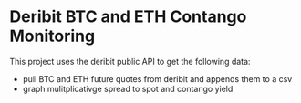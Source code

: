 # Deribit BTC and ETH Contango Monitoring

This project uses the deribit public API to get the following data:

- pull BTC and ETH future quotes from deribit and appends them to a csv
- graph mulitplicativge spread to spot and contango yield
